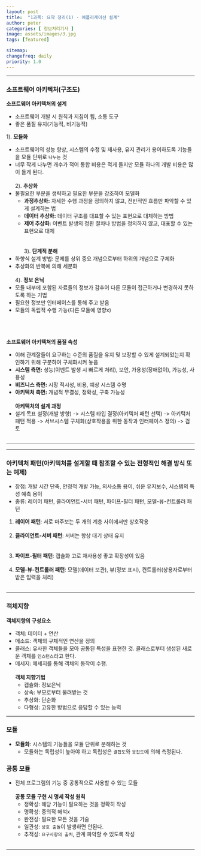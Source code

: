 ```yaml
---
layout: post
title:  "1과목: 요약 정리(1) - 애플리케이션 설계"
author: peter
categories: [ 정보처리기사 ]
image: assets/images/3.jpg
tags: [featured]

sitemap:
changefreq: daily
priority: 1.0
---
```

---

### 소프트웨어 아키텍처(구조도)

**소프트웨어 아키텍처의 설계**
   - 소프트웨어 개발 시 원칙과 지침이 됨, 소통 도구
   - 좋은 품질 유지(기능적, 비기능적)

1). **모듈화**
   - 소프트웨어의 성능 향상, 시스템의 수정 및 재사용, 유지 관리가 용이하도록 기능들을 모듈 단위로 `나누는` 것
   - 너무 작게 나누면 개수가 적어 통합 비용은 적게 들지만 모듈 하나의 개발 비용은 많이 들게 된다.
<br><br>
2). **추상화**
   - 불필요한 부분을 생략하고 필요한 부분을 강조하여 모델화
        - **과정추상화:** 자세한 수행 과정을 정의하지 않고, 전반적인 흐름만 파악할 수 있게 설계하는 법
        - **데이터 추상화:** 데이터 구조를 대표할 수 있는 표현으로 대체하는 방법
        - **제어 추상화:** 이벤트 발생의 정환 절차나 방법을 정의하지 않고, 대표할 수 있는 표현으로 대체
<br><br>    
3). **단계적 분해**
   - 하향식 설계 방법: 문제를 상위 중요 개념으로부터 하위의 개념으로 구체화
   - 추상화의 반복에 의해 세분화
<br><br>
4). **정보 은닉**
   - 모듈 내부에 포함된 자료들의 정보가 감추어 다른 모듈이 접근하거나 변경하지 못하도록 하는 기법
   - 필요한 정보만 인터페이스를 통해 주고 받음
   - 모듈의 독립적 수행 가능(다른 모듈에 영향x)
<br><br><br><br>

**소프트웨어 아키텍쳐의 품질 속성**
   - 이해 관계잘들이 요구하는 수준의 품질을 유지 및 보장할 수 있게 설계되었는지 확인하기 위해 구분하여 구체화시켜 놓음
   - **시스템 측면:** 성능(이벤트 발생 시 빠르게 처리), 보안, 가용성(장애없이), 가능성, 사용성
   - **비즈니스 측면:** 시장 적시성, 비용, 예상 시스템 수명
   - **아키텍처 측면:** 개념적 무결성, 정확성, 구축 가능성
<br><br>
**아케텍처의 설계 과정**
   - 설계 목표 설정(개발 방향) -> 시스템 타입 결정(아키텍처 패턴 선택) -> 아키턱처 패턴 적용 -> 서브시스템 구체화(상호작용을 위한 동작과 인터페이스 정의) -> 검토
<br><br>
---
---
### 아키텍처 패턴(아키텍처를 설계할 때 참조할 수 있는 전형적인 해결 방식 또는 예제)
- 장점: 개발 시간 단축, 안정적 개발 가능, 의사소통 용이, 쉬운 유지보수, 시스템의 특성 예측 용이
- 종류: 레이어 패턴, 클라이언트-서버 패턴, 파이프-필터 패턴, 모델-뷰-컨트롤러 패턴

1) **레이어 패턴**: 서로 마주보는 두 개의 계층 사이에서만 상호작용
<br><br>
2) **클라이언트-서버 패턴**: 서버는 항상 대기 상태 유지    
<br><br>
3) **파이프-필터 패턴**: 캡슐화 고로 재사용성 좋고 확장성이 있음
<br><br>
4) **모델-뷰-컨트롤러 패턴**: 모델(데이터 보관), 뷰(정보 표시), 컨트롤러(상용자로부터 받은 입력을 처리) 
<br><br>

---
### 객체지향

**객체지향의 구성요소**
- 객체: 데이터 + 연산
- 메소드: 객체의 구체적인 연산을 정의
- 클래스: 유사한 객체들을 모아 공통된 특성을 표현한 것. 클래스로부터 생성된 새로운 객체를 `인스턴스`라고 한다.
- 메세지: 메세지를 통해 객체의 동작이 수행.
<br><br>
**객체 지향기법**
   - 캡슐화: 정보은닉
   - 상속: 부모로부터 물려받는 것 
   - 추상화: 단순화
   - 다형성: 고유한 방법으로 응답할 수 있는 능력
   


---
### 모듈 

- **모듈화**: 시스템의 기능들을 모듈 단위로 분해하는 것
   - 모듈화는 독립성이 높아야 하고 독립성은 `결합도`와 `응집도`에 의해 측정된다. 

### 공통 모듈
- 전체 프로그램의 기능 중 공통적으로 사용할 수 있는 모듈
<br><br>
**공통 모듈 구현 시 명세 작성 원칙**
   - 정확성: 해당 기능이 필요하는 것을 정확히 작성
   - 명확성: 중의적 해석x
   - 완전성: 필요한 모든 것을 기술
   - 일관성: `상호 출돌`이 발생하면 안된다.
   - 추적성: `요구사항의 출처`, 관계 파악할 수 있도록 작성 
<br><br>


---